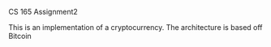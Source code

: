 CS 165 Assignment2

This is an implementation of a cryptocurrency.
The architecture is based off Bitcoin
